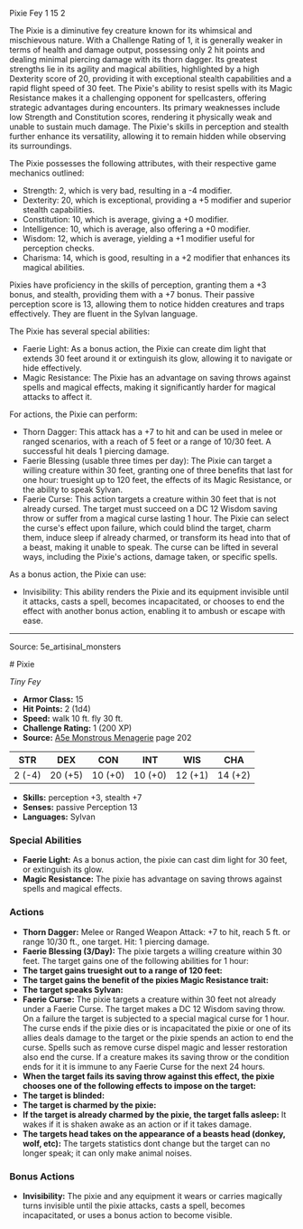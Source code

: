 <MonsterName/>Pixie</MonsterName>
<CreatureType/>Fey</CreatureType>
<CR/>1</CR>
<AC/>15</AC>
<HP/>2</HP>
<summary>The Pixie is a diminutive fey creature known for its whimsical and mischievous nature. With a Challenge Rating of 1, it is generally weaker in terms of health and damage output, possessing only 2 hit points and dealing minimal piercing damage with its thorn dagger. Its greatest strengths lie in its agility and magical abilities, highlighted by a high Dexterity score of 20, providing it with exceptional stealth capabilities and a rapid flight speed of 30 feet. The Pixie's ability to resist spells with its Magic Resistance makes it a challenging opponent for spellcasters, offering strategic advantages during encounters. Its primary weaknesses include low Strength and Constitution scores, rendering it physically weak and unable to sustain much damage. The Pixie's skills in perception and stealth further enhance its versatility, allowing it to remain hidden while observing its surroundings.</summary>

<detail>

The Pixie possesses the following attributes, with their respective game mechanics outlined: 
- Strength: 2, which is very bad, resulting in a -4 modifier. 
- Dexterity: 20, which is exceptional, providing a +5 modifier and superior stealth capabilities.
- Constitution: 10, which is average, giving a +0 modifier. 
- Intelligence: 10, which is average, also offering a +0 modifier. 
- Wisdom: 12, which is average, yielding a +1 modifier useful for perception checks. 
- Charisma: 14, which is good, resulting in a +2 modifier that enhances its magical abilities.

Pixies have proficiency in the skills of perception, granting them a +3 bonus, and stealth, providing them with a +7 bonus. Their passive perception score is 13, allowing them to notice hidden creatures and traps effectively. They are fluent in the Sylvan language.

The Pixie has several special abilities:
- Faerie Light: As a bonus action, the Pixie can create dim light that extends 30 feet around it or extinguish its glow, allowing it to navigate or hide effectively.
- Magic Resistance: The Pixie has an advantage on saving throws against spells and magical effects, making it significantly harder for magical attacks to affect it.

For actions, the Pixie can perform:
- Thorn Dagger: This attack has a +7 to hit and can be used in melee or ranged scenarios, with a reach of 5 feet or a range of 10/30 feet. A successful hit deals 1 piercing damage.
- Faerie Blessing (usable three times per day): The Pixie can target a willing creature within 30 feet, granting one of three benefits that last for one hour: truesight up to 120 feet, the effects of its Magic Resistance, or the ability to speak Sylvan.
- Faerie Curse: This action targets a creature within 30 feet that is not already cursed. The target must succeed on a DC 12 Wisdom saving throw or suffer from a magical curse lasting 1 hour. The Pixie can select the curse's effect upon failure, which could blind the target, charm them, induce sleep if already charmed, or transform its head into that of a beast, making it unable to speak. The curse can be lifted in several ways, including the Pixie's actions, damage taken, or specific spells.

As a bonus action, the Pixie can use:
- Invisibility: This ability renders the Pixie and its equipment invisible until it attacks, casts a spell, becomes incapacitated, or chooses to end the effect with another bonus action, enabling it to ambush or escape with ease.</detail>



---

Source: 5e_artisinal_monsters

<statblock>
# Pixie

*Tiny* *Fey*

- **Armor Class:** 15
- **Hit Points:** 2 (1d4)
- **Speed:** walk 10 ft. fly 30 ft.
- **Challenge Rating:** 1 (200 XP)
- **Source:** [A5e Monstrous Menagerie](https://enpublishingrpg.com/products/level-up-monstrous-menagerie-a5e) page 202

| STR | DEX | CON | INT | WIS | CHA |
| --- | --- | --- | --- | --- | --- |
| 2 (-4) | 20 (+5) | 10 (+0) | 10 (+0) | 12 (+1) | 14 (+2) |

- **Skills:** perception +3, stealth +7
- **Senses:** passive Perception 13
- **Languages:** Sylvan

### Special Abilities

- **Faerie Light:** As a bonus action, the pixie can cast dim light for 30 feet, or extinguish its glow.
- **Magic Resistance:** The pixie has advantage on saving throws against spells and magical effects.

### Actions

- **Thorn Dagger:** Melee or Ranged Weapon Attack: +7 to hit, reach 5 ft. or range 10/30 ft., one target. Hit: 1 piercing damage.
- **Faerie Blessing (3/Day):** The pixie targets a willing creature within 30 feet. The target gains one of the following abilities for 1 hour:
- **The target gains truesight out to a range of 120 feet:** 
- **The target gains the benefit of the pixies Magic Resistance trait:** 
- **The target speaks Sylvan:** 
- **Faerie Curse:** The pixie targets a creature within 30 feet not already under a Faerie Curse. The target makes a DC 12 Wisdom saving throw. On a failure  the target is subjected to a special magical curse for 1 hour. The curse ends if the pixie dies or is incapacitated  the pixie or one of its allies deals damage to the target  or the pixie spends an action to end the curse. Spells such as remove curse  dispel magic  and lesser restoration also end the curse. If a creature makes its saving throw or the condition ends for it  it is immune to any Faerie Curse for the next 24 hours.
- **When the target fails its saving throw against this effect, the pixie chooses one of the following effects to impose on the target:** 
- **The target is blinded:** 
- **The target is charmed by the pixie:** 
- **If the target is already charmed by the pixie, the target falls asleep:** It wakes if it is shaken awake as an action or if it takes damage.
- **The targets head takes on the appearance of a beasts head (donkey, wolf, etc):** The targets statistics dont change  but the target can no longer speak; it can only make animal noises.

### Bonus Actions

- **Invisibility:** The pixie and any equipment it wears or carries magically turns invisible until the pixie attacks, casts a spell, becomes incapacitated, or uses a bonus action to become visible.


</statblock>


